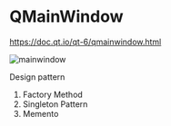 # QMainWindow
https://doc.qt.io/qt-6/qmainwindow.html

![mainwindow](https://github.com/nkuthalomakonco/QMainWindow/assets/118244106/22dd91b5-6969-41c6-82a8-c3603f50b4a7)

Design pattern
1. Factory Method
2. Singleton Pattern
3. Memento
